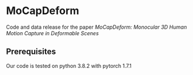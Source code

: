 # MoCapDeform
Code and data release for the paper *MoCapDeform: Monocular 3D Human Motion Capture in Deformable Scenes*

## Prerequisites
Our code is tested on python 3.8.2 with pytorch 1.7.1
